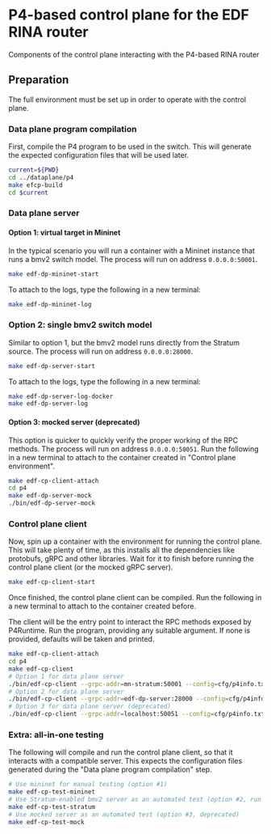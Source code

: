 # P4-based control plane for the EDF RINA router

Components of the control plane interacting with the P4-based RINA router

## Preparation

The full environment must be set up in order to operate with the control plane.

### Data plane program compilation

First, compile the P4 program to be used in the switch. This will generate the expected configuration files that will be used later.

```bash
current=${PWD}
cd ../dataplane/p4
make efcp-build
cd $current
```

### Data plane server

#### Option 1: virtual target in Mininet

In the typical scenario you will run a container with a Mininet instance that runs a bmv2 switch model. The process will run on address `0.0.0.0:50001`.

```bash
make edf-dp-mininet-start
```

To attach to the logs, type the following in a new terminal:
```bash
make edf-dp-mininet-log
```

### Option 2: single bmv2 switch model

Similar to option 1, but the bmv2 model runs directly from the Stratum source. The process will run on address `0.0.0.0:28000`.

```bash
make edf-dp-server-start
```

To attach to the logs, type the following in a new terminal:
```bash
make edf-dp-server-log-docker
make edf-dp-server-log
```

#### Option 3: mocked server (deprecated)

This option is quicker to quickly verify the proper working of the RPC methods. The process will run on address `0.0.0.0:50051`.
Run the following in a new terminal to attach to the container created in "Control plane environment".

```bash
make edf-cp-client-attach
cd p4
make edf-dp-server-mock
./bin/edf-dp-server-mock
```

### Control plane client

Now, spin up a container with the environment for running the control plane. This will take plenty of time, as this installs all the dependencies like protobufs, gRPC and other libraries. Wait for it to finish before running the control plane client (or the mocked gRPC server).

```bash
make edf-cp-client-start
```

Once finished, the control plane client can be compiled. Run the following in a new terminal to attach to the container created before.

The client will be the entry point to interact the RPC methods exposed by P4Runtime.
Run the program, providing any suitable argument. If none is provided, defaults will be taken and printed.

```bash
make edf-cp-client-attach
cd p4
make edf-cp-client
# Option 1 for data plane server
./bin/edf-cp-client --grpc-addr=mn-stratum:50001 --config=cfg/p4info.txt,cfg/bmv2.json --election-id=0,1
# Option 2 for data plane server
./bin/edf-cp-client --grpc-addr=edf-dp-server:28000 --config=cfg/p4info.txt,cfg/bmv2.json --election-id=0,1
# Option 3 for data plane server (deprecated)
./bin/edf-cp-client --grpc-addr=localhost:50051 --config=cfg/p4info.txt,cfg/bmv2.json --election-id=0,1
```

### Extra: all-in-one testing

The following will compile and run the control plane client, so that it interacts with a compatible server. This expects the configuration files generated during the "Data plane program compilation" step.

```bash
# Use mininet for manual testing (option #1)
make edf-cp-test-mininet
# Use Stratum-enabled bmv2 server as an automated test (option #2, run locally)
make edf-cp-test-stratum
# Use mocked server as an automated test (option #3, deprecated)
make edf-cp-test-mock
```
